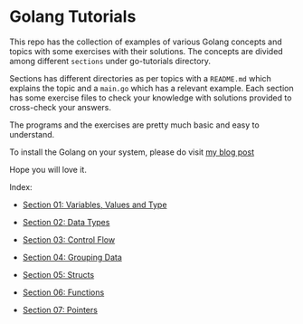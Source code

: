 Golang Tutorials
===================

This repo has the collection of examples of various Golang concepts and topics with some exercises with their solutions. The concepts are divided among different `sections` under go-tutorials directory.

Sections has different directories as per topics with a `README.md` which explains the topic and a `main.go` which has a relevant example. Each section has some exercise files to check your knowledge with solutions provided to cross-check your answers.

The programs and the exercises are pretty much basic and easy to understand.

To install the Golang on your system, please do visit [my blog post](https://gajananmore.wordpress.com/2020/09/24/the-go-programming-language-introduction-and-installation/)

Hope you will love it.

Index:

* [Section 01: Variables, Values and Type](https://github.com/gajanan-more/Golang-Tutorials/tree/master/go-tutorials/Section%2001:%20Variables%2C%20Values%20and%20Type)

* [Section 02: Data Types](https://github.com/gajanan-more/Golang-Tutorials/tree/master/go-tutorials/Section%2002:%20Data%20Types)

* [Section 03: Control Flow](https://github.com/gajanan-more/Golang-Tutorials/tree/master/go-tutorials/Section%2003:%20Control%20Flow)

* [Section 04: Grouping Data](https://github.com/gajanan-more/Golang-Tutorials/tree/master/go-tutorials/Section%2004:%20Grouping%20Data)

* [Section 05: Structs](https://github.com/gajanan-more/Golang-Tutorials/tree/master/go-tutorials/Section%2005:%20Structs)

* [Section 06: Functions](https://github.com/gajanan-more/Golang-Tutorials/tree/master/go-tutorials/Section%2006:%20Functions)

* [Section 07: Pointers](https://github.com/gajanan-more/Golang-Tutorials/tree/master/go-tutorials/Section%2007:%20Pointers)